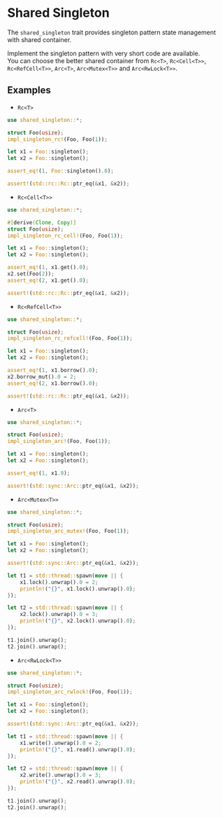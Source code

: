 # Shared Singleton

The `shared_singleton` trait provides singleton pattern state management with shared container.

Implement the singleton pattern with very short code are available.  
You can choose the better shared container from `Rc<T>`, `Rc<Cell<T>>`, `Rc<RefCell<T>>`, `Arc<T>`, `Arc<Mutex<T>>` and `Arc<RwLock<T>>`.

## Examples

- `Rc<T>`

```rust
use shared_singleton::*;

struct Foo(usize);
impl_singleton_rc!(Foo, Foo(1));

let x1 = Foo::singleton();
let x2 = Foo::singleton();

assert_eq!(1, Foo::singleton().0);

assert!(std::rc::Rc::ptr_eq(&x1, &x2));
```

- `Rc<Cell<T>>`

```rust
use shared_singleton::*;

#[derive(Clone, Copy)]
struct Foo(usize);
impl_singleton_rc_cell!(Foo, Foo(1));

let x1 = Foo::singleton();
let x2 = Foo::singleton();

assert_eq!(1, x1.get().0);
x2.set(Foo(2));
assert_eq!(2, x1.get().0);

assert!(std::rc::Rc::ptr_eq(&x1, &x2));
```

- `Rc<RefCell<T>>`

```rust
use shared_singleton::*;

struct Foo(usize);
impl_singleton_rc_refcell!(Foo, Foo(1));

let x1 = Foo::singleton();
let x2 = Foo::singleton();

assert_eq!(1, x1.borrow().0);
x2.borrow_mut().0 = 2;
assert_eq!(2, x1.borrow().0);

assert!(std::rc::Rc::ptr_eq(&x1, &x2));
```

- `Arc<T>`

```rust
use shared_singleton::*;

struct Foo(usize);
impl_singleton_arc!(Foo, Foo(1));

let x1 = Foo::singleton();
let x2 = Foo::singleton();

assert_eq!(1, x1.0);

assert!(std::sync::Arc::ptr_eq(&x1, &x2));
```

- `Arc<Mutex<T>>`

```rust
use shared_singleton::*;

struct Foo(usize);
impl_singleton_arc_mutex!(Foo, Foo(1));

let x1 = Foo::singleton();
let x2 = Foo::singleton();

assert!(std::sync::Arc::ptr_eq(&x1, &x2));

let t1 = std::thread::spawn(move || {
    x1.lock().unwrap().0 = 2;
    println!("{}", x1.lock().unwrap().0);
});

let t2 = std::thread::spawn(move || {
    x2.lock().unwrap().0 = 3;
    println!("{}", x2.lock().unwrap().0);
});

t1.join().unwrap();
t2.join().unwrap();
```

- `Arc<RwLock<T>>`

```rust
use shared_singleton::*;

struct Foo(usize);
impl_singleton_arc_rwlock!(Foo, Foo(1));

let x1 = Foo::singleton();
let x2 = Foo::singleton();

assert!(std::sync::Arc::ptr_eq(&x1, &x2));

let t1 = std::thread::spawn(move || {
    x1.write().unwrap().0 = 2;
    println!("{}", x1.read().unwrap().0);
});

let t2 = std::thread::spawn(move || {
    x2.write().unwrap().0 = 3;
    println!("{}", x2.read().unwrap().0);
});

t1.join().unwrap();
t2.join().unwrap();
```
